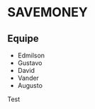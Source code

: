 <h1>SAVEMONEY</h1>


<h2>Equipe</h2>
<ul>
    <li>Edmilson</li>
    <li>Gustavo</li>
    <li>David</li>
    <li>Vander</li>
    <li>Augusto</li>
</ul>

<p>Test</P>